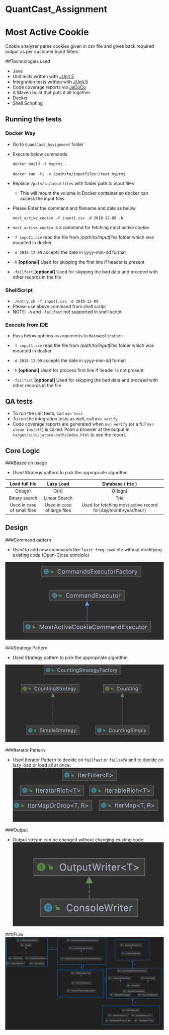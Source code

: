 # QuantCast_Assignment
 
# Most Active Cookie

Cookie analyzer parse cookies given in csv file and gives back required output as per customer input filters

##Technologies used

* Java
* Unit tests written with [JUnit 5](https://junit.org/junit5/)
* Integration tests written with [JUnit 5](https://junit.org/junit5/)
* Code coverage reports via [JaCoCo](https://www.jacoco.org/jacoco/)
* A Maven build that puts it all together
* Docker
* Shell Scripting

## Running the tests

### Docker Way
* Go to `QuantCast_Assignment` folder


* Execute below commands
  ```
  docker build -t myproj . 
  
  docker run -ti -v /path/to/inputfiles:/test myproj
  ```

* Replace `/path/to/inputfiles` with folder path to input files

  * This will mount the volume in Docker container so docker can access the input files
  

* Please Enter the command and filename and date as below
  ```
  most_active_cookie -f input1.csv -d 2018-12-09 -h
  ```
* `most_active_cookie` is a command for fetching most active cookie
* `-f input1.csv` read the file from _/path/to/inputfiles_ folder which was mounted in docker
* `-d 2018-12-09` accepts the date in yyyy-mm-dd format
* `-h` **[optional]** Used for skipping the first line if header is present
*  `-failfast` **[optional]** Used for skipping the bad data and proceed with other records in the file

### ShellScript 

* `./entry.sh -f input1.csv -d 2018-12-09` 
* Please use above command from shell script
* NOTE: `-h` and `-failfast` not supported in shell script

### Execute from IDE
* Pass below  options as arguments to `MainApplication`


* `-f input1.csv` read the file from _/path/to/inputfiles_ folder which was mounted in docker
* `-d 2018-12-09` accepts the date in yyyy-mm-dd format
* `-h` **[optional]** Used for process first line if header is not present
* `-failfast` **[optional]** Used for skipping the bad data and proceed with other records in the file


## QA tests

* To run the unit tests, call `mvn test`
* To run the integration tests as well, call `mvn verify`
* Code coverage reports are generated when `mvn verify` (or a full `mvn clean install`) is called.
  Point a browser at the output in `target/site/jacoco-both/index.html` to see the report.

## Core Logic
###Based on usage
* Used Strategy pattern to pick the appropriate algorithm

| Load full file   | Lazy Load | Database ( [trie](https://en.wikipedia.org/wiki/Trie) ) | 
| :---:         |     :---:      |     :---: |
| O(logn)   | O(n)     | O(logn)    |
| Binary search      | Linear Search       | Trie      |
| Used in case of small files     | Used in case of large files       | Used for fetching most active record for(day/month/year/hour)      |

## Design 

###Command pattern
* Used to add new commands like `least_freq_used` etc without modifying existing code (Open-Close principle)

![command](command.png)

###Strategy Pattern
* Used Strategy pattern to pick the appropriate algorithm

![Strategy](StrategyPattern.png)

###Iterator Pattern
* Used Iterator Pattern to decide on `failfast` or `failsafe` and to decide on lazy load or load all at once
![Iterator](IteratorPattern.png)

###Output
* Output stream can be changed without changing existing code
![output](Output.png)

###Flow
![quantcast](quantcast-3.png)



